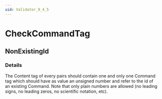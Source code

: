 ```yaml
---
uid: Validator_9_4_5
---
```


# CheckCommandTag

## NonExistingId

<!-- Description, Properties, ... sections are auto-generated. -->
<!-- REPLACE ME AUTO-GENERATION -->

### Details

The Content tag of every pairs should contain one and only one Command tag which should have as value an unsigned number and refer to the id of an existing Command.
Note that only plain numbers are allowed (no leading signs, no leading zeros, no scientific notation, etc).

<!-- Uncomment to add example code -->
<!--### Example code-->
